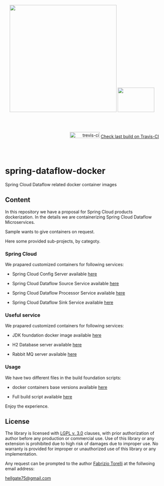 <p align="center"><image width="350" height="350" src="images/spring-dataflow-logo.png">&nbsp;<image width="120" height="80" src="images/docker-logo.png"></image></p><br/>
<br/>
<p align="right"><img src="https://travis-ci.org/hellgate75/spring-dataflow-docker.svg?branch=flow-centric" alt="trevis-ci" width="98" height="20" />&nbsp;<a href="https://travis-ci.org/hellgate75/spring-dataflow-docker">Check last build on Travis-CI</a></p><br/>
<br/>




# spring-dataflow-docker

Spring Cloud Dataflow related docker container images





## Content

In this repository we have a proposal for Spring Cloud products dockerization. In the details we are containerizing Spring Cloud Dataflow Microservices.

Sample wants to give containers on request.

Here some provided sub-projects, by categoty.




### Spring Cloud

We prapared customized containers for following services:

* Spring Cloud Config Server available [here](/spring-cloud-config-server)

* Spring Cloud Dataflow Source Service available [here](/spring-dataflow-ms-source)

* Spring Cloud Dataflow Processor Service available [here](/spring-dataflow-ms-processor)

* Spring Cloud Dataflow Sink Service available [here](/spring-dataflow-ms-sink)




### Useful service

We prapared customized containers for following services:

* JDK foundation docker image available [here](/system-infra-oracle-jdk-1.8)

* H2 Database server available [here](/system-services-h2-database-server)

* Rabbit MQ server available [here](/system-services-rabbitmq)




### Usage



We have two different files in the build foundation scripts:

* docker containers base versions available [here](/docker-vars.sh)

* Full build script available [here](/build-all.sh)


Enjoy the experience.



## License

The library is licensed with [LGPL v. 3.0](/LICENSE) clauses, with prior authorization of author before any production or commercial use. Use of this library or any extension is prohibited due to high risk of damages due to improper use. No warranty is provided for improper or unauthorized use of this library or any implementation.

Any request can be prompted to the author [Fabrizio Torelli](https://www.linkedin.com/in/fabriziotorelli) at the follwoing email address:

[hellgate75@gmail.com](mailto:hellgate75@gmail.com)
